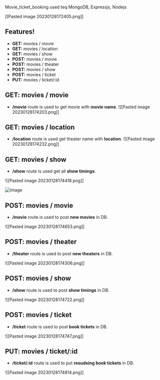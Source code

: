 
Movie_ticket_booking used teq MongoDB, Expressjs, Nodejs

[[Pasted image 20230128172405.png]]


## Features!

-   **GET:** movies / movie
-   **GET:** movies / location
-   **GET:** movies / show
-   **POST:** movies / movie
-   **POST:** movies / theater
-   **POST:** movies / show
-   **POST:** movies / ticket
-   **PUT:** movies / ticket/:id


## **GET:** movies / movie

-  **/movie** route is used to get  movie with **movie name**.
![[Pasted image 20230128174203.png]]

## **GET:** movies / location

-  **/location** route is used get  theater name with **location**.
![[Pasted image 20230128174232.png]]

## **GET:** movies / show

-  **/show** route is used get all **show timings**.

![[Pasted image 20230128174418.png]]

![image](https://user-images.githubusercontent.com/73506478/215266869-0c52e849-1f30-4ac9-abac-4b76f75ae20a.png)

## **POST:** movies / movie

-  **/movie** route is used to post **new movies** in  DB.

![[Pasted image 20230128174653.png]]


## **POST:** movies / theater

-  **/theater** route is used to post **new theaters** in DB.

![[Pasted image 20230128174306.png]]

## **POST:** movies / show

-  **/show** route is used to post  **show timings** in DB.

![[Pasted image 20230128174722.png]]

## **POST:** movies / ticket

-  **/ticket** route is used to post **book tickets** in DB.

![[Pasted image 20230128174747.png]]

## **PUT:** movies / ticket/:id

-  **/ticket/:id** route is used to put **resudeing book tickets** in DB.


![[Pasted image 20230128174814.png]]
